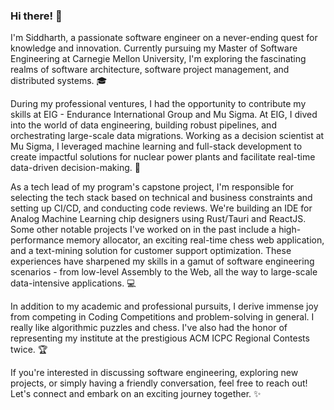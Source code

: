 ### Hi there! 👋

I'm Siddharth, a passionate software engineer on a never-ending quest for knowledge and innovation. Currently pursuing my Master of Software Engineering at Carnegie Mellon University, I'm exploring the fascinating realms of software architecture, software project management, and distributed systems. 🎓

During my professional ventures, I had the opportunity to contribute my skills at EIG - Endurance International Group and Mu Sigma. At EIG, I dived into the world of data engineering, building robust pipelines, and orchestrating large-scale data migrations. Working as a decision scientist at Mu Sigma, I leveraged machine learning and full-stack development to create impactful solutions for nuclear power plants and facilitate real-time data-driven decision-making. 🚀

As a tech lead of my program's capstone project, I'm responsible for selecting the tech stack based on technical and business constraints and setting up CI/CD, and conducting code reviews. We're building an IDE for Analog Machine Learning chip designers using Rust/Tauri and ReactJS. Some other notable projects I've worked on in the past include a high-performance memory allocator, an exciting real-time chess web application, and a text-mining solution for customer support optimization. These experiences have sharpened my skills in a gamut of software engineering scenarios - from low-level Assembly to the Web, all the way to large-scale data-intensive applications. 💻

In addition to my academic and professional pursuits, I derive immense joy from competing in Coding Competitions and problem-solving in general. I really like algorithmic puzzles and chess. I've also had the honor of representing my institute at the prestigious ACM ICPC Regional Contests twice. 🏆

If you're interested in discussing software engineering, exploring new projects, or simply having a friendly conversation, feel free to reach out! Let's connect and embark on an exciting journey together. ✨
